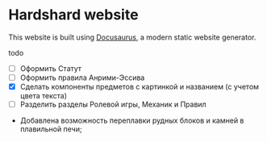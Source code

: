 # Hardshard website

This website is built using [Docusaurus](https://docusaurus.io/), a modern static website generator.

todo

- [ ] Оформить Статут
- [ ] Оформить правила Анрими-Эссива
- [x] Сделать компоненты предметов с картинкой и названием (с учетом цвета текста)
- [ ] Разделить разделы Ролевой игры, Механик и Правил

- Добавлена возможность переплавки рудных блоков и камней в плавильной печи;